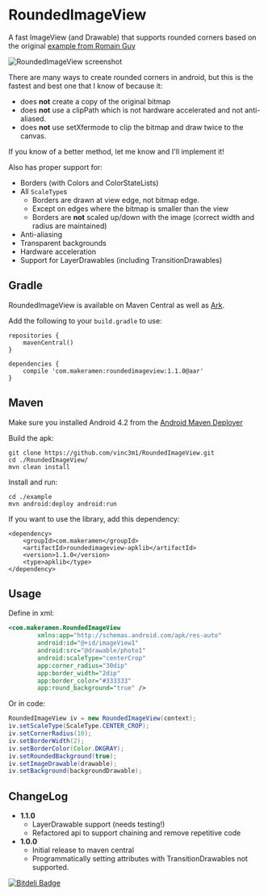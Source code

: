 RoundedImageView
================

A fast ImageView (and Drawable) that supports rounded corners based on the original [example from Romain Guy](http://www.curious-creature.org/2012/12/11/android-recipe-1-image-with-rounded-corners/)

![RoundedImageView screenshot](https://raw.github.com/makeramen/RoundedImageView/master/screenshot.png)

There are many ways to create rounded corners in android, but this is the fastest and best one that I know of because it:
* does **not** create a copy of the original bitmap
* does **not** use a clipPath which is not hardware accelerated and not anti-aliased.
* does **not** use setXfermode to clip the bitmap and draw twice to the canvas.

If you know of a better method, let me know and I'll implement it!

Also has proper support for:
* Borders (with Colors and ColorStateLists)
* All `ScaleType`s
  * Borders are drawn at view edge, not bitmap edge.
  * Except on edges where the bitmap is smaller than the view
  * Borders are **not** scaled up/down with the image (correct width and radius are maintained)
* Anti-aliasing
* Transparent backgrounds
* Hardware acceleration
* Support for LayerDrawables (including TransitionDrawables)


Gradle
----
RoundedImageView is available on Maven Central as well as [Ark](https://github.com/ark/ark).

Add the following to your `build.gradle` to use:
```
repositories {
    mavenCentral()
}

dependencies {
    compile 'com.makeramen:roundedimageview:1.1.0@aar'
}
```

Maven
----

Make sure you installed Android 4.2 from the [Android Maven Deployer](https://github.com/mosabua/maven-android-sdk-deployer)

Build the apk:
```
git clone https://github.com/vinc3m1/RoundedImageView.git
cd ./RoundedImageView/
mvn clean install
```
Install and run:
````
cd ./example
mvn android:deploy android:run
````
If you want to use the library, add this dependency:
```
<dependency>
    <groupId>com.makeramen</groupId>
    <artifactId>roundedimageview-apklib</artifactId>
    <version>1.1.0</version>
    <type>apklib</type>
</dependency>
```

Usage
----
Define in xml:

```xml
<com.makeramen.RoundedImageView
        xmlns:app="http://schemas.android.com/apk/res-auto"
        android:id="@+id/imageView1"
        android:src="@drawable/photo1"
        android:scaleType="centerCrop"
        app:corner_radius="30dip"
        app:border_width="2dip"
        app:border_color="#333333"
        app:round_background="true" />
```

Or in code:

```java
RoundedImageView iv = new RoundedImageView(context);
iv.setScaleType(ScaleType.CENTER_CROP);
iv.setCornerRadius(10);
iv.setBorderWidth(2);
iv.setBorderColor(Color.DKGRAY);
iv.setRoundedBackground(true);
iv.setImageDrawable(drawable);
iv.setBackground(backgroundDrawable);
```


ChangeLog
----------
* **1.1.0**
	* LayerDrawable support (needs testing!)
	* Refactored api to support chaining and remove repetitive code
* **1.0.0**
	* Initial release to maven central
	* Programmatically setting attributes with TransitionDrawables not supported.



[![Bitdeli Badge](https://d2weczhvl823v0.cloudfront.net/vinc3m1/roundedimageview/trend.png)](https://bitdeli.com/free "Bitdeli Badge")

